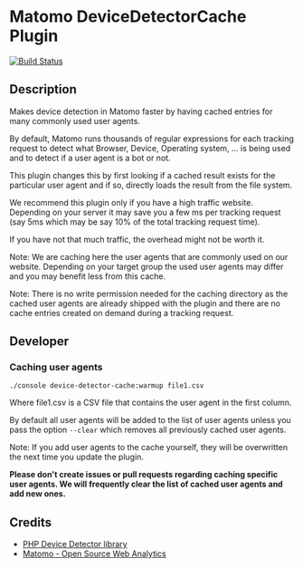 # Matomo DeviceDetectorCache Plugin

[![Build Status](https://travis-ci.org/matomo-org/plugin-DeviceDetectorCache.svg?branch=4.x-dev)](https://travis-ci.org/matomo-org/plugin-DeviceDetectorCache)

## Description

Makes device detection in Matomo faster by having cached entries for many commonly used user agents.

By default, Matomo runs thousands of regular expressions for each tracking request to detect what Browser, Device, Operating system, ... is being used and to detect if a user agent is a bot or not.

This plugin changes this by first looking if a cached result exists for the particular user agent and if so, directly loads the result from the file system.

We recommend this plugin only if you have a high traffic website. Depending on your server it may save you a few ms per tracking request (say 5ms which may be say 10% of the total tracking request time).

If you have not that much traffic, the overhead might not be worth it.

Note: We are caching here the user agents that are commonly used on our website. Depending on your target group the used user agents may differ and you may benefit less from this cache.

Note: There is no write permission needed for the caching directory as the cached user agents are already shipped with the plugin and there are no cache entries created on demand during a tracking request.

## Developer

### Caching user agents

```
./console device-detector-cache:warmup file1.csv
```

Where file1.csv is a CSV file that contains the user agent in the first column.

By default all user agents will be added to the list of user agents unless you pass the option `--clear` which removes
all previously cached user agents.

Note: If you add user agents to the cache yourself, they will be overwritten the next time you update the plugin.

**Please don't create issues or pull requests regarding caching specific user agents. We will frequently clear the list of cached user agents and add new ones.**

## Credits

* [PHP Device Detector library](https://github.com/matomo-org/device-detector/)
* [Matomo - Open Source Web Analytics](https://matomo.org)
